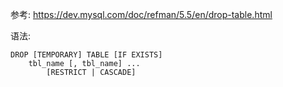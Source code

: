 参考: https://dev.mysql.com/doc/refman/5.5/en/drop-table.html

语法:
```
DROP [TEMPORARY] TABLE [IF EXISTS]
    tbl_name [, tbl_name] ...
        [RESTRICT | CASCADE]
```
